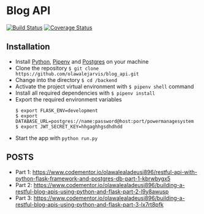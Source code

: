 # Blog API
[![Build Status](https://travis-ci.org/olawalejarvis/blog_api_tutorial.svg?branch=part3)](https://travis-ci.org/olawalejarvis/blog_api_tutorial) [![Coverage Status](https://coveralls.io/repos/github/olawalejarvis/blog_api_tutorial/badge.svg?branch=part3)](https://coveralls.io/github/olawalejarvis/blog_api_tutorial?branch=part3)

## Installation
  - Install [Python](https://www.python.org/downloads/), [Pipenv](https://docs.pipenv.org/) and [Postgres](https://www.postgresql.org/) on your machine
  - Clone the repository `$ git clone https://github.com/olawalejarvis/blog_api.git`
  - Change into the directory `$ cd /backend`
  - Activate the project virtual environment with `$ pipenv shell` command
  - Install all required dependencies with `$ pipenv install`
  - Export the required environment variables
      ```
      $ export FLASK_ENV=development
      $ export DATABASE_URL=postgres://name:password@host:port/powermanagesystem
      $ export JWT_SECRET_KEY=hhgaghhgsdhdhdd
      ```
  - Start the app with `python run.py`


## POSTS
- Part 1: https://www.codementor.io/olawalealadeusi896/restful-api-with-python-flask-framework-and-postgres-db-part-1-kbrwbygx5
- Part 2: https://www.codementor.io/olawalealadeusi896/building-a-restful-blog-apis-using-python-and-flask-part-2-l9y8awusp
- Part 3: https://www.codementor.io/olawalealadeusi896/building-a-restful-blog-apis-using-python-and-flask-part-3-lx7rt8pfk

